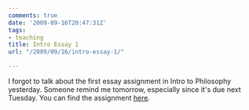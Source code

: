 ```yaml
---
comments: true
date: '2009-09-16T20:47:31Z'
tags:
- teaching
title: Intro Essay 1
url: "/2009/09/16/intro-essay-1/"

---
```

<p>I forgot to talk about the first essay assignment in Intro to Philosophy yesterday. Someone remind me tomorrow, especially since it's due next Tuesday. You can find the assignment <a href="http://www.randyridenour.net/courses/intro/essay1.html">here</a>.</p>
